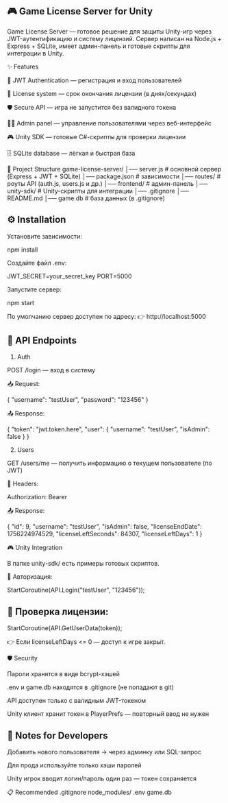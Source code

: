 ## 🎮 Game License Server for Unity

Game License Server — готовое решение для защиты Unity-игр через JWT-аутентификацию и систему лицензий.
Сервер написан на Node.js + Express + SQLite, имеет админ-панель и готовые скрипты для интеграции в Unity.

✨ Features

🔑 JWT Authentication — регистрация и вход пользователей

📅 License system — срок окончания лицензии (в днях/секундах)

🛡 Secure API — игра не запустится без валидного токена

👨‍💻 Admin panel — управление пользователями через веб-интерфейс

🎮 Unity SDK — готовые C#-скрипты для проверки лицензии

🗄 SQLite database — лёгкая и быстрая база

📂 Project Structure
game-license-server/
│── server.js        # основной сервер (Express + JWT + SQLite)
│── package.json     # зависимости
│── routes/          # роуты API (auth.js, users.js и др.)
│── frontend/        # админ-панель
│── unity-sdk/       # Unity-скрипты для интеграции
│── .gitignore
│── README.md
│── game.db          # база данных (в .gitignore)

## ⚙️ Installation

Установите зависимости:

npm install


Создайте файл .env:

JWT_SECRET=your_secret_key
PORT=5000


Запустите сервер:

npm start


По умолчанию сервер доступен по адресу:
👉 http://localhost:5000

## 🔌 API Endpoints
1. Auth

POST /login — вход в систему

📥 Request:

{
  "username": "testUser",
  "password": "123456"
}


📤 Response:

{
  "token": "jwt.token.here",
  "user": {
    "username": "testUser",
    "isAdmin": false
  }
}

2. Users

GET /users/me — получить информацию о текущем пользователе (по JWT)

🔑 Headers:

Authorization: Bearer <TOKEN>


📤 Response:

{
  "id": 9,
  "username": "testUser",
  "isAdmin": false,
  "licenseEndDate": 1756224974529,
  "licenseLeftSeconds": 84307,
  "licenseLeftDays": 1
}

🎮 Unity Integration

В папке unity-sdk/ есть примеры готовых скриптов.

🔑 Авторизация:

StartCoroutine(API.Login("testUser", "123456"));


## 📅 Проверка лицензии:

StartCoroutine(API.GetUserData(token));


👉 Если licenseLeftDays <= 0 — доступ к игре закрыт.

🛡 Security

Пароли хранятся в виде bcrypt-хэшей

.env и game.db находятся в .gitignore (не попадают в git)

API доступен только с валидным JWT-токеном

Unity клиент хранит токен в PlayerPrefs — повторный ввод не нужен

## 📌 Notes for Developers

Добавить нового пользователя → через админку или SQL-запрос

Для прода используйте только хэши паролей

Unity игрок вводит логин/пароль один раз — токен сохраняется

📋 Recommended .gitignore
node_modules/
.env
game.db
